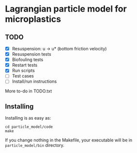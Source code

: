 # Lagrangian particle model for microplastics

## TODO

- [x] Resuspension: u -> u\* (bottom friction velocity)
- [x] Resuspension tests
- [x] Biofouling tests
- [x] Restart tests
- [x] Run scripts
- [ ] Test cases
- [ ] Install/run instructions

More to-do in TODO.txt

## Installing

Installing is as easy as:

```
cd particle_model/code
make
```

If you change nothing in the Makefile, your executable will be in `particle_model/bin` directory.